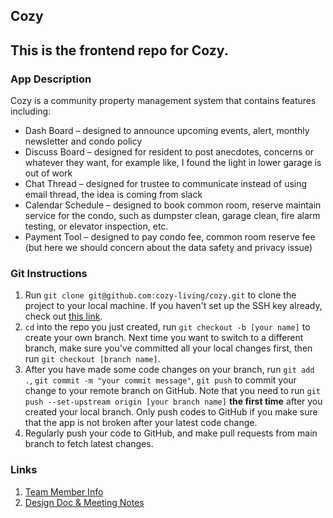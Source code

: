 ## Cozy

## This is the frontend repo for Cozy.

### App Description

Cozy is a community property management system that contains features including:

* Dash Board – designed to announce upcoming events, alert, monthly newsletter and condo policy
* Discuss Board – designed for resident to post anecdotes, concerns or whatever they want, for example like, I found the light in lower garage is out of work
* Chat Thread – designed for trustee to communicate instead of using email thread, the idea is coming from slack
* Calendar Schedule – designed to book common room, reserve maintain service for the condo, such as dumpster clean, garage clean, fire alarm testing, or elevator inspection, etc.
* Payment Tool – designed to pay condo fee, common room reserve fee (but here we should concern about the data safety and privacy issue)

### Git Instructions

1. Run `git clone git@github.com:cozy-living/cozy.git` to clone the project to your local machine. If you haven't set up the SSH key already, check out [this link](https://docs.github.com/en/authentication/connecting-to-github-with-ssh).
2. `cd` into the repo you just created, run `git checkout -b [your name]` to create your own branch. Next time you want to switch to a different branch, make sure you've committed all your local changes first, then run `git checkout [branch name]`.
3. After you have made some code changes on your branch, run `git add .`, `git commit -m "your commit message"`, `git push` to commit your change to your remote branch on GitHub. Note that you need to run `git push --set-upstream origin [your branch name]` **the first time** after you created your local branch. Only push codes to GitHub if you make sure that the app is not broken after your latest code change.
4. Regularly push your code to GitHub, and make pull requests from main branch to fetch latest changes.

### Links

1. [Team Member Info](https://docs.google.com/document/d/14SYkAEqYhgZmGCQBuUPtJFO8ZnaRMjY-mLqA42ufWHU/edit)
2. [Design Doc & Meeting Notes](https://docs.google.com/document/d/1nL4bcvQmQDJLTFW4MXks3bw_MohTKD96hatoA1upAeU/edit#heading=h.hx7xvlxavo3z)

